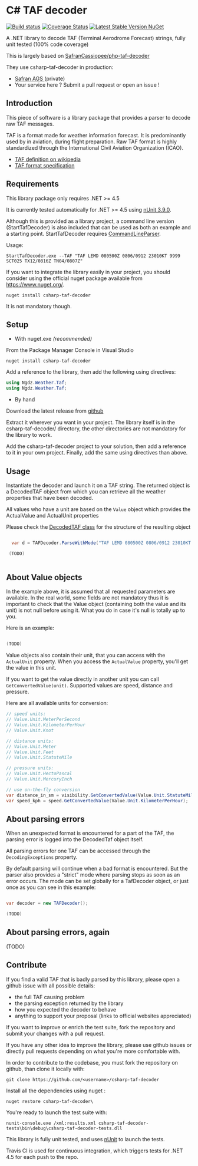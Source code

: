 C# TAF decoder
=================
[![Build status](https://ci.appveyor.com/api/projects/status/45qdqb31sdfhk47m?svg=true)](https://ci.appveyor.com/project/SafranCassiopee/csharp-taf-decoder/branch/master)
[![Coverage Status](https://coveralls.io/repos/github/SafranCassiopee/csharp-taf-decoder/badge.svg)](https://coveralls.io/github/SafranCassiopee/csharp-taf-decoder)
[![Latest Stable Version NuGet](https://img.shields.io/nuget/v/csharp-taf-decoder.svg)](https://www.nuget.org/packages/csharp-taf-decoder/)


A .NET library to decode TAF (Terminal Aerodrome Forecast) strings, fully unit tested (100% code coverage)

This is largely based on [SafranCassiopee/php-taf-decoder](https://github.com/SafranCassiopee/php-taf-decoder)

They use csharp-taf-decoder in production:

- [Safran AGS ](https://www.safran-electronics-defense.com/aerospace/commercial-aircraft/information-system/analysis-ground-station-ags) (private)
- Your service here ? Submit a pull request or open an issue !

Introduction
------------

This piece of software is a library package that provides a parser to decode raw TAF messages.

TAF is a format made for weather information forecast. It is predominantly used by in aviation, during flight preparation. Raw TAF format is highly standardized through the International Civil Aviation Organization (ICAO).

*    [TAF definition on wikipedia](https://en.wikipedia.org/wiki/Terminal_aerodrome_forecast)
*    [TAF format specification](http://www.wmo.int/pages/prog/www/WMOCodes/WMO306_vI1/VolumeI.1.html)

Requirements
------------

This library package only requires .NET >= 4.5

It is currently tested automatically for .NET >= 4.5 using [nUnit 3.9.0](http://nunit.org/).

Although this is provided as a library project, a command line version (StartTafDecoder) is also included that can be used as both an example and a starting point.
StartTafDecoder requires [CommandLineParser](https://github.com/commandlineparser/commandline).

Usage:

```shell
StartTafDecoder.exe --TAF "TAF LEMD 080500Z 0806/0912 23010KT 9999 SCT025 TX12/0816Z TN04/0807Z"
```

If you want to integrate the library easily in your project, you should consider using the official nuget package available from https://www.nuget.org/.

```
nuget install csharp-taf-decoder
```

It is not mandatory though.

Setup
-----

- With nuget.exe *(recommended)*

From the Package Manager Console in Visual Studio

```shell
nuget install csharp-taf-decoder
```

Add a reference to the library, then add the following using directives:

```csharp
using Ngdz.Weather.Taf;
using Ngdz.Weather.Taf;
```

- By hand

Download the latest release from [github](https://github.com/SafranCassiopee/csharp-taf-decoder/releases)

Extract it wherever you want in your project. The library itself is in the csharp-taf-decoder/ directory, the other directories are not mandatory for the library to work.

Add the csharp-taf-decoder project to your solution, then add a reference to it in your own project. Finally, add the same using directives than above.

Usage
-----

Instantiate the decoder and launch it on a TAF string.
The returned object is a DecodedTAF object from which you can retrieve all the weather properties that have been decoded.

All values who have a unit are based on the `Value` object which provides the ActualValue and ActualUnit properties

Please check the [DecodedTAF class](https://github.com/SafranCassiopee/csharp-taf-decoder/blob/master/csharp-taf-decoder/Entity/DecodedTaf.cs) for the structure of the resulting object

```csharp

  var d = TAFDecoder.ParseWithMode("TAF LEMD 080500Z 0806/0912 23010KT 9999 SCT025 TX12/0816Z TN04/0807Z");

 (TODO)
 
```

About Value objects
-------------------

In the example above, it is assumed that all requested parameters are available. 
In the real world, some fields are not mandatory thus it is important to check that the Value object (containing both the value and its unit) is not null before using it.
What you do in case it's null is totally up to you.

Here is an example:

```csharp

(TODO)

```

Value objects also contain their unit, that you can access with the `ActualUnit` property. When you access the `ActualValue` property, you'll get the value in this unit. 

If you want to get the value directly in another unit you can call `GetConvertedValue(unit)`. Supported values are speed, distance and pressure.

Here are all available units for conversion:

```csharp
// speed units:
// Value.Unit.MeterPerSecond
// Value.Unit.KilometerPerHour
// Value.Unit.Knot

// distance units:
// Value.Unit.Meter
// Value.Unit.Feet
// Value.Unit.StatuteMile

// pressure units:
// Value.Unit.HectoPascal
// Value.Unit.MercuryInch

// use on-the-fly conversion
var distance_in_sm = visibility.GetConvertedValue(Value.Unit.StatuteMile);
var speed_kph = speed.GetConvertedValue(Value.Unit.KilometerPerHour);
```

About parsing errors
--------------------

When an unexpected format is encountered for a part of the TAF, the parsing error is logged into the DecodedTaf object itself.

All parsing errors for one TAF can be accessed through the `DecodingExceptions` property.

By default parsing will continue when a bad format is encountered. 
But the parser also provides a "strict" mode where parsing stops as soon as an error occurs.
The mode can be set globally for a TafDecoder object, or just once as you can see in this example:

```csharp

var decoder = new TAFDecoder();

(TODO)

```

About parsing errors, again
---------------------------

(TODO)

Contribute
----------

If you find a valid TAF that is badly parsed by this library, please open a github issue with all possible details:

- the full TAF causing problem
- the parsing exception returned by the library
- how you expected the decoder to behave
- anything to support your proposal (links to official websites appreciated)

If you want to improve or enrich the test suite, fork the repository and submit your changes with a pull request.

If you have any other idea to improve the library, please use github issues or directly pull requests depending on what you're more comfortable with.

In order to contribute to the codebase, you must fork the repository on github, than clone it locally with:

```shell
git clone https://github.com/<username>/csharp-taf-decoder
```

Install all the dependencies using nuget :

```shell
nuget restore csharp-taf-decoder\
```

You're ready to launch the test suite with:

```shell
nunit-console.exe /xml:results.xml csharp-taf-decoder-tests\bin\debug\csharp-taf-decoder-tests.dll
```

This library is fully unit tested, and uses [nUnit]((http://nunit.org/)) to launch the tests.

Travis CI is used for continuous integration, which triggers tests for .NET 4.5 for each push to the repo.

